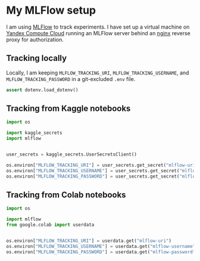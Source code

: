 # My MLFlow setup

I am using [MLFlow](https://mlflow.org/) to track experiments.
I have set up a virtual machine on [Yandex Compute Cloud](https://yandex.cloud/ru/services/compute) running an MLFlow server behind an [nginx](https://nginx.org/en) reverse proxy for authorization.

## Tracking locally

Locally, I am keeping `MLFLOW_TRACKING_URI`, `MLFLOW_TRACKING_USERNAME`, and `MLFLOW_TRACKING_PASSWORD` in a git-excluded `.env` file.

```python
assert dotenv.load_dotenv()
```

## Tracking from Kaggle notebooks

```python
import os

import kaggle_secrets
import mlflow


user_secrets = kaggle_secrets.UserSecretsClient()

os.environ["MLFLOW_TRACKING_URI"] = user_secrets.get_secret("mlflow-uri")
os.environ["MLFLOW_TRACKING_USERNAME"] = user_secrets.get_secret("mlflow-username")
os.environ["MLFLOW_TRACKING_PASSWORD"] = user_secrets.get_secret("mlflow-password")
```

## Tracking from Colab notebooks

```python
import os

import mlflow
from google.colab import userdata


os.environ["MLFLOW_TRACKING_URI"] = userdata.get("mlflow-uri")
os.environ["MLFLOW_TRACKING_USERNAME"] = userdata.get("mlflow-username")
os.environ["MLFLOW_TRACKING_PASSWORD"] = userdata.get("mlflow-password")
```
